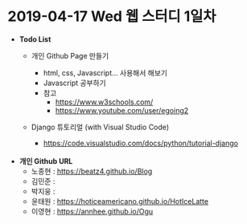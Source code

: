 # 2019-04-17 Wed 웹 스터디 1일차 

  - <b>Todo List</b>
    - 개인 Github Page 만들기
      - html, css, Javascript... 사용해서 해보기
      - Javascript 공부하기
      - 참고
        - https://www.w3schools.com/
        - https://www.youtube.com/user/egoing2
  
    - Django 튜토리얼 (with Visual Studio Code)
      - https://code.visualstudio.com/docs/python/tutorial-django
      <br>
  - <b>개인 Github URL </b>
    - 노종현 : https://beatz4.github.io/Blog
    - 김민준 :
    - 박지웅 :
    - 윤태원 : https://hoticeamericano.github.io/HotIceLatte
    - 이영현 : https://annhee.github.io/Ogu

